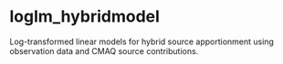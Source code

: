 # loglm_hybridmodel
Log-transformed linear models for hybrid source apportionment using observation data and CMAQ source contributions.
